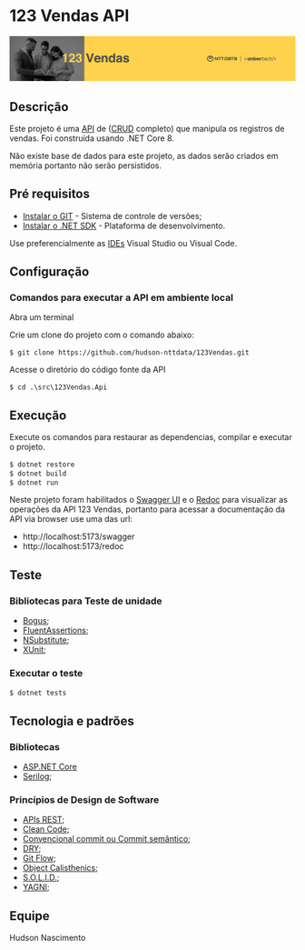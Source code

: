 # 123 Vendas API
![](https://github.com/hudson-nttdata/123Vendas/blob/main/docs/github-thumb-readme-123-vendas.png?raw=true?raw=true?w=200)

## Descrição
Este projeto é uma [API](https://pt.wikipedia.org/wiki/Interface_de_programa%C3%A7%C3%A3o_de_aplica%C3%A7%C3%B5es) de ([CRUD](https://pt.wikipedia.org/wiki/CRUD) completo) que manipula os registros de vendas. Foi construída usando .NET Core 8.

Não existe base de dados para este projeto, as dados serão criados em memória portanto não serão persistidos.

## Pré requisitos
* [Instalar o GIT](https://git-scm.com/downloads/win) - Sistema de controle de versões;
* [Instalar o .NET SDK](https://dotnet.microsoft.com/en-us/download) - Plataforma de desenvolvimento.

Use preferencialmente as [IDEs](https://www.alura.com.br/artigos/o-que-e-uma-ide) Visual Studio ou Visual Code.

## Configuração
### Comandos para executar a API em ambiente local

Abra um terminal

Crie um clone do projeto com o comando abaixo:
```shell
$ git clone https://github.com/hudson-nttdata/123Vendas.git
```
Acesse o diretório do código fonte da API
```shell
$ cd .\src\123Vendas.Api
```

## Execução
Execute os comandos para restaurar as dependencias, compilar e executar o projeto.
```shell
$ dotnet restore
$ dotnet build
$ dotnet run
```
Neste projeto foram habilitados o [Swagger UI](https://swagger.io/tools/swagger-ui/) e o [Redoc](https://github.com/Redocly/redoc) para visualizar as operações da API 123 Vendas, portanto
para acessar a documentação da API via browser use uma das url:
* http://localhost:5173/swagger
* http://localhost:5173/redoc

## Teste
### Bibliotecas para Teste de unidade
* [Bogus]();
* [FluentAssertions]();
* [NSubstitute]();
* [XUnit]();

### Executar o teste
```shell
$ dotnet tests
```

## Tecnologia e padrões
### Bibliotecas

* [ASP.NET Core](https://learn.microsoft.com/pt-br/aspnet/core/?view=aspnetcore-8.0)
* [Serilog]();

### Princípios de Design de Software

* [APIs REST]();
* [Clean Code]();
* [Convencional commit ou Commit semântico]();
* [DRY](t.ly/FXtcJ);
* [Git Flow]();
* [Object Calisthenics](t.ly/97BhJ);
* [S.O.L.I.D.]();
* [YAGNI](t.ly/0i4y8);


## Equipe

Hudson Nascimento
